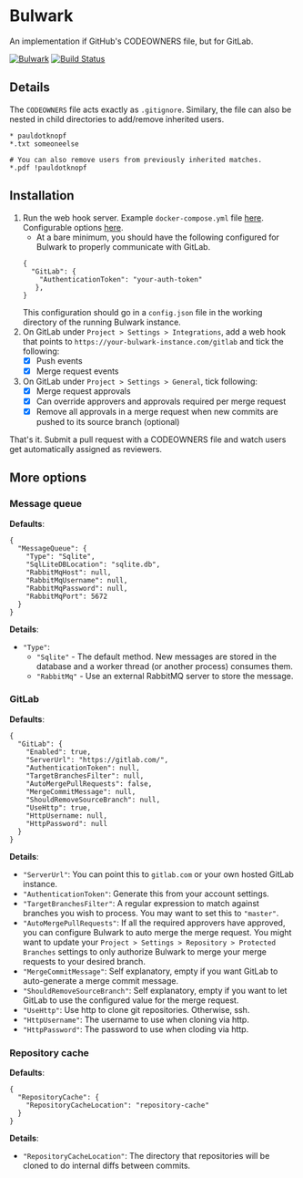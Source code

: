 # Bulwark

An implementation if GitHub's CODEOWNERS file, but for GitLab.

[![Bulwark](https://img.shields.io/nuget/v/Bulwark.svg?style=flat-square&label=Bulwark)](http://www.nuget.org/packages/Bulwark/)
[![Build Status](https://travis-ci.com/pauldotknopf/bulwark.svg?branch=develop)](https://travis-ci.com/pauldotknopf/bulwark)

## Details

The `CODEOWNERS` file acts exactly as `.gitignore`. Similary, the file can also be nested in child directories to add/remove inherited users.

```config
* pauldotknopf
*.txt someoneelse

# You can also remove users from previously inherited matches.
*.pdf !pauldotknopf

```

## Installation

1. Run the web hook server. Example `docker-compose.yml` file [here](build/docker/example/docker-compose.yml). Configurable options [here](todo).
   * At a bare minimum, you should have the following configured for Bulwark to properly communicate with GitLab.
   ```
   {
     "GitLab": {
       "AuthenticationToken": "your-auth-token"
      },
   }
   ```
   This configuration should go in a `config.json` file in the working directory of the running Bulwark instance.
2. On GitLab under `Project > Settings > Integrations`, add a web hook that points to `https://your-bulwark-instance.com/gitlab` and tick the following:
   * [x] Push events
   * [x] Merge request events
3. On GitLab under `Project > Settings > General`, tick following:
   * [x] Merge request approvals
   * [x] Can override approvers and approvals required per merge request
   * [x] Remove all approvals in a merge request when new commits are pushed to its source branch (optional)

That's it. Submit a pull request with a CODEOWNERS file and watch users get automatically assigned as reviewers.

## More options

### Message queue

**Defaults**:

```
{
  "MessageQueue": {
    "Type": "Sqlite",
    "SqlLiteDBLocation": "sqlite.db",
    "RabbitMqHost": null,
    "RabbitMqUsername": null,
    "RabbitMqPassword": null,
    "RabbitMqPort": 5672
  }
}
```

**Details**:

* `"Type"`:
  * `"Sqlite"` - The default method. New messages are stored in the database and a worker thread (or another process) consumes them.
  * `"RabbitMq"` - Use an external RabbitMQ server to store the message.

### GitLab

**Defaults**:

```
{
  "GitLab": {
    "Enabled": true,
    "ServerUrl": "https://gitlab.com/",
    "AuthenticationToken": null,
    "TargetBranchesFilter": null,
    "AutoMergePullRequests": false,
    "MergeCommitMessage": null,
    "ShouldRemoveSourceBranch": null,
    "UseHttp": true,
    "HttpUsername: null,
    "HttpPassword": null
  }
}
```

**Details**:

* `"ServerUrl"`: You can point this to ```gitlab.com``` or your own hosted GitLab instance.
* `"AuthenticationToken"`: Generate this from your account settings.
* `"TargetBranchesFilter"`: A regular expression to match against branches you wish to process. You may want to set this to `"master"`.
* `"AutoMergePullRequests"`: If all the required approvers have approved, you can configure Bulwark to auto merge the merge request. You might want to update your `Project > Settings > Repository > Protected Branches` settings to only authorize Bulwark to merge your merge requests to your desired branch.
* `"MergeCommitMessage"`: Self explanatory, empty if you want GitLab to auto-generate a merge commit message.
* `"ShouldRemoveSourceBranch"`: Self explanatory, empty if you want to let GitLab to use the configured value for the merge request.
* `"UseHttp"`: Use http to clone git repositories. Otherwise, ssh.
* `"HttpUsername"`: The username to use when cloning via http.
* `"HttpPassword"`: The password to use when cloding via http.

### Repository cache

**Defaults**:

```
{
  "RepositoryCache": {
    "RepositoryCacheLocation": "repository-cache"
  }
}
```

**Details**:

* `"RepositoryCacheLocation"`: The directory that repositories will be cloned to do internal diffs between commits.
